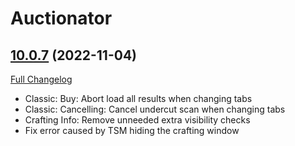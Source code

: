 # Auctionator

## [10.0.7](https://github.com/Auctionator/Auctionator/tree/10.0.7) (2022-11-04)
[Full Changelog](https://github.com/Auctionator/Auctionator/compare/10.0.6...10.0.7) 

- Classic: Buy: Abort load all results when changing tabs  
- Classic: Cancelling: Cancel undercut scan when changing tabs  
- Crafting Info: Remove unneeded extra visibility checks  
- Fix error caused by TSM hiding the crafting window  
